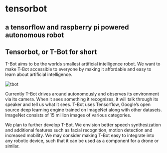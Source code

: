 # tensorbot

## a tensorflow and raspberry pi powered autonomous robot


## Tensorbot, or T-Bot for short

T-Bot aims to be the worlds smallest artificial intelligence robot. We want to make T-Bot accessible to everyone by making it affordable and easy to learn about artificial intelligence.

![tbot](https://d3vv6lp55qjaqc.cloudfront.net/items/0j1C2l271p3Z1C181k3M/Image%202016-12-19%20at%208.10.49%20AM.jpg?X-CloudApp-Visitor-Id=1538022)

Currently T-Bot drives around autonomously and observes its environment via its camera. When it sees something it recognizes, it will talk through its speaker and tell us what it sees. T-Bot uses Tensorflow, Google’s open source deep learning engine trained on ImageNet along with other datasets. ImageNet consists of 15 million images of various categories.

We plan to further develop T-Bot. We envision better speech synthesization and additional features such as facial recognition, motion detection and increased mobility. We may consider making T-Bot easy to integrate into any robotic device, such that it can be used as a component for a drone or similar.


